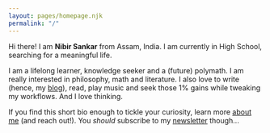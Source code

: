 ```yaml
---
layout: pages/homepage.njk
permalink: "/"
---
```

Hi there! I am **Nibir Sankar** from Assam, India. I am currently in High School, searching for a meaningful life.

I am a lifelong learner, knowledge seeker and a (future) polymath. I am really interested in philosophy, math and literature. I also love to write (hence, my [blog](/blog/)), read, play music and seek those 1% gains while tweaking my workflows. And I love thinking.

If you find this short bio enough to tickle your curiosity, learn more [about me](/about/) (and reach out!). You _should_ subscribe to my [newsletter](https://visionoflife.substack.com/) though...